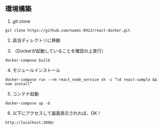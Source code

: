 ## 環境構築

1. git clone
```
git clone https://github.com/naomi-0913/react-docker.git
```

2. 該当ディレクトリに移動

3. （Dockerが起動していることを確認の上実行）　
```
docker-compose build
```

4. モジュールインストール
```
docker-compose run --rm react_node_service sh -c “cd react-sample && nom install”
```

5. コンテナ起動
```
docker-compose up -d
```

6. 以下にアクセスして画面表示されれば、OK！
```
http://localhost:3000/
```
